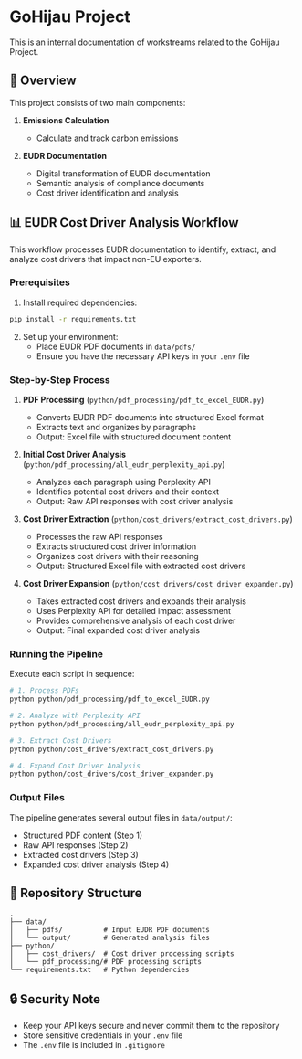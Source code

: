 # GoHijau Project

This is an internal documentation of workstreams related to the GoHijau Project.

## 🌱 Overview

This project consists of two main components:

1. **Emissions Calculation**
   - Calculate and track carbon emissions

2. **EUDR Documentation**
   - Digital transformation of EUDR documentation
   - Semantic analysis of compliance documents
   - Cost driver identification and analysis

## 📊 EUDR Cost Driver Analysis Workflow

This workflow processes EUDR documentation to identify, extract, and analyze cost drivers that impact non-EU exporters.

### Prerequisites

1. Install required dependencies:
```bash
pip install -r requirements.txt
```

2. Set up your environment:
   - Place EUDR PDF documents in `data/pdfs/`
   - Ensure you have the necessary API keys in your `.env` file

### Step-by-Step Process

1. **PDF Processing** (`python/pdf_processing/pdf_to_excel_EUDR.py`)
   - Converts EUDR PDF documents into structured Excel format
   - Extracts text and organizes by paragraphs
   - Output: Excel file with structured document content

2. **Initial Cost Driver Analysis** (`python/pdf_processing/all_eudr_perplexity_api.py`)
   - Analyzes each paragraph using Perplexity API
   - Identifies potential cost drivers and their context
   - Output: Raw API responses with cost driver analysis

3. **Cost Driver Extraction** (`python/cost_drivers/extract_cost_drivers.py`)
   - Processes the raw API responses
   - Extracts structured cost driver information
   - Organizes cost drivers with their reasoning
   - Output: Structured Excel file with extracted cost drivers

4. **Cost Driver Expansion** (`python/cost_drivers/cost_driver_expander.py`)
   - Takes extracted cost drivers and expands their analysis
   - Uses Perplexity API for detailed impact assessment
   - Provides comprehensive analysis of each cost driver
   - Output: Final expanded cost driver analysis

### Running the Pipeline

Execute each script in sequence:

```bash
# 1. Process PDFs
python python/pdf_processing/pdf_to_excel_EUDR.py

# 2. Analyze with Perplexity API
python python/pdf_processing/all_eudr_perplexity_api.py

# 3. Extract Cost Drivers
python python/cost_drivers/extract_cost_drivers.py

# 4. Expand Cost Driver Analysis
python python/cost_drivers/cost_driver_expander.py
```

### Output Files

The pipeline generates several output files in `data/output/`:
- Structured PDF content (Step 1)
- Raw API responses (Step 2)
- Extracted cost drivers (Step 3)
- Expanded cost driver analysis (Step 4)

## 📁 Repository Structure

```
.
├── data/
│   ├── pdfs/          # Input EUDR PDF documents
│   └── output/        # Generated analysis files
├── python/
│   ├── cost_drivers/  # Cost driver processing scripts
│   └── pdf_processing/# PDF processing scripts
└── requirements.txt   # Python dependencies
```

## 🔒 Security Note

- Keep your API keys secure and never commit them to the repository
- Store sensitive credentials in your `.env` file
- The `.env` file is included in `.gitignore`
